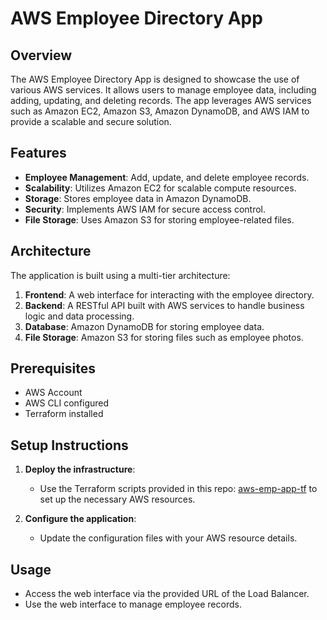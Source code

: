 # AWS Employee Directory App

## Overview

The AWS Employee Directory App is designed to showcase the use of various AWS services. It allows users to manage employee data, including adding, updating, and deleting records. The app leverages AWS services such as Amazon EC2, Amazon S3, Amazon DynamoDB, and AWS IAM to provide a scalable and secure solution.

## Features

- **Employee Management**: Add, update, and delete employee records.
- **Scalability**: Utilizes Amazon EC2 for scalable compute resources.
- **Storage**: Stores employee data in Amazon DynamoDB.
- **Security**: Implements AWS IAM for secure access control.
- **File Storage**: Uses Amazon S3 for storing employee-related files.

## Architecture

The application is built using a multi-tier architecture:

1. **Frontend**: A web interface for interacting with the employee directory.
2. **Backend**: A RESTful API built with AWS services to handle business logic and data processing.
3. **Database**: Amazon DynamoDB for storing employee data.
4. **File Storage**: Amazon S3 for storing files such as employee photos.

## Prerequisites

- AWS Account
- AWS CLI configured
- Terraform installed

## Setup Instructions

1. **Deploy the infrastructure**:

   - Use the Terraform scripts provided in this repo: [aws-emp-app-tf](https://github.com/DimitryZH/aws-emp-app-tf) to set up the necessary AWS resources.

2. **Configure the application**:
   - Update the configuration files with your AWS resource details.

## Usage

- Access the web interface via the provided URL of the Load Balancer.
- Use the web interface to manage employee records.
